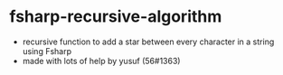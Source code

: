 # fsharp-recursive-algorithm
 - recursive function to add a star between every character in a string using Fsharp
 - made with lots of help by yusuf (56#1363)

